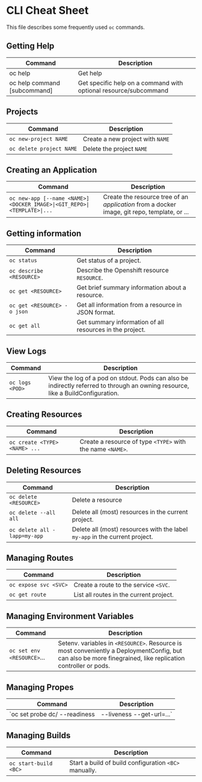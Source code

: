 # CLI Cheat Sheet
This file describes some frequently used `oc` commands.

## Getting Help
Command | Description
--------| -----------
oc help | Get help
oc help command [subcommand] | Get specific help on a command with optional resource/subcommand

## Projects
Command | Description
--------| -----------
`oc new-project NAME` | Create a new project with `NAME`
`oc delete project NAME` | Delete the project `NAME`

## Creating an Application
Command | Description
--------| -----------
`oc new-app [--name <NAME>] <DOCKER_IMAGE>\|<GIT_REPO>\|<TEMPLATE>\|...` | Create the resource tree of an _application_ from a docker image, git repo, template, or ...


## Getting information
Command | Description
--------| -----------
`oc status` | Get status of a project.
`oc describe <RESOURCE>` | Describe the Openshift resource `RESOURCE`.
`oc get <RESOURCE>` | Get brief summary information about a resource.
`oc get <RESOURCE> -o json` | Get all information from a resource in JSON format.
`oc get all` | Get summary information of all resources in the project.


## View Logs
Command | Description
--------| -----------
`oc logs <POD>` | View the log of a pod on stdout. Pods can also be indirectly referred to through an owning resource, like a BuildConfiguration.

## Creating Resources
Command | Description
--------| -----------
`oc create <TYPE> <NAME> ...` | Create a resource of type `<TYPE>` with the name `<NAME>`.

## Deleting Resources
Command | Description
--------| -----------
`oc delete <RESOURCE>` | Delete a resource
`oc delete --all all` | Delete all (most) resources in the current project.
`oc delete all -lapp=my-app` | Delete all (most) resources with the label `my-app` in the current project.

## Managing Routes
Command | Description
--------| -----------
`oc expose svc <SVC>` | Create a route to the service `<SVC`.
`oc get route` | List all routes in the current project. 

## Managing Environment Variables
Command | Description
--------| -----------
`oc set env <RESOURCE>`... | Setenv. variables in `<RESOURCE>`. Resource is most conveniently a DeploymentConfig, but can also be more finegrained, like replication controller or pods.

## Managing Propes
Command | Description
--------| -----------
`oc set probe dc/<APP> --readiness|--liveness --get-url=...` | Set a HTTP probe on the deployment config of `APP`.

## Managing Builds
Command | Description
--------| -----------
`oc start-build <BC>` | Start a build of build configuration `<BC>` manually.

